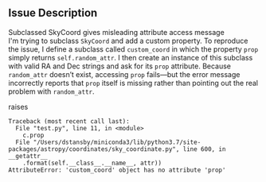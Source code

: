## Issue Description
Subclassed SkyCoord gives misleading attribute access message  
I'm trying to subclass `SkyCoord` and add a custom property. To reproduce the issue, I define a subclass called `custom_coord` in which the property `prop` simply returns `self.random_attr`. I then create an instance of this subclass with valid RA and Dec strings and ask for its `prop` attribute. Because `random_attr` doesn’t exist, accessing `prop` fails—but the error message incorrectly reports that `prop` itself is missing rather than pointing out the real problem with `random_attr`.

raises
```
Traceback (most recent call last):
  File "test.py", line 11, in <module>
    c.prop
  File "/Users/dstansby/miniconda3/lib/python3.7/site-packages/astropy/coordinates/sky_coordinate.py", line 600, in __getattr__
    .format(self.__class__.__name__, attr))
AttributeError: 'custom_coord' object has no attribute 'prop'
```